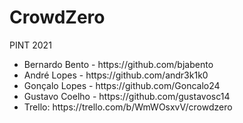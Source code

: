 # CrowdZero
PINT 2021
<ul>
<li>Bernardo Bento - https://github.com/bjabento
<li>André Lopes - https://github.com/andr3k1k0
<li>Gonçalo Lopes - https://github.com/Goncalo24
<li>Gustavo Coelho - https://github.com/gustavosc14
<li>Trello: https://trello.com/b/WmWOsxvV/crowdzero
<ul>
